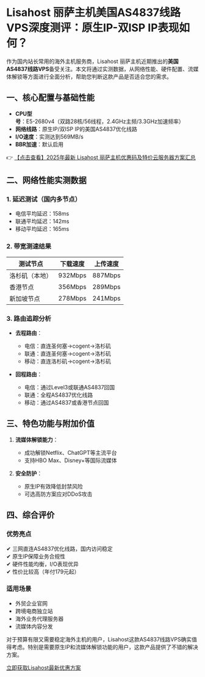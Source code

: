 # Lisahost 丽萨主机美国AS4837线路VPS深度测评：原生IP-双ISP IP表现如何？

作为国内站长常用的海外主机服务商，Lisahost 丽萨主机近期推出的**美国AS4837线路VPS**备受关注。本文将通过实测数据，从网络性能、硬件配置、流媒体解锁等方面进行全面分析，帮助您判断这款产品是否适合您的需求。

## 一、核心配置与基础性能

- **CPU型号**：E5-2680v4（双路28核/56线程，2.4GHz主频/3.3GHz加速频率）
- **网络线路**：原生IP/双ISP IP的美国AS4837优化线路
- **I/O速度**：实测达到569MB/s
- **BBR加速**：默认启用

👉 [【点击查看】2025年最新 Lisahost 丽萨主机优惠码及特价云服务器方案汇总](https://bit.ly/lisazhuji)

## 二、网络性能实测数据

### 1. 延迟测试（国内多节点）
- 电信平均延迟：158ms
- 联通平均延迟：142ms
- 移动平均延迟：165ms

### 2. 带宽测速结果
| 测试节点       | 下载速度 | 上传速度 |
|----------------|----------|----------|
| 洛杉矶（本地） | 932Mbps  | 887Mbps  |
| 香港节点       | 356Mbps  | 289Mbps  |
| 新加坡节点     | 278Mbps  | 241Mbps  |

### 3. 路由追踪分析
- **去程路由**：
  - 电信：直连圣何塞→cogent→洛杉矶
  - 联通：直连圣何塞→cogent→洛杉矶
  - 移动：直连洛杉矶→cogent→洛杉矶

- **回程路由**：
  - 电信：通过Level3或联通AS4837回国
  - 联通：全程AS4837优化线路
  - 移动：通过AS4837或香港节点回国

## 三、特色功能与附加价值

1. **流媒体解锁能力**：
   - 成功解锁Netflix、ChatGPT等主流平台
   - 支持HBO Max、Disney+等国际流媒体

2. **安全防护**：
   - 原生IP有效降低封禁风险
   - 可选高防方案应对DDoS攻击

## 四、综合评价

### 优势亮点
✔ 三网直连AS4837优化线路，国内访问稳定  
✔ 原生IP保障业务合规性  
✔ 硬件性能均衡，I/O表现优异  
✔ 性价比较高（年付179元起）

### 适用场景
- 外贸企业官网
- 跨境电商独立站
- 海外业务代理服务器
- 流媒体内容分发

对于预算有限又需要稳定海外主机的用户，Lisahost这款AS4837线路VPS确实值得考虑。特别是需要原生IP和流媒体解锁功能的用户，这款产品提供了不错的解决方案。

[立即获取Lisahost最新优惠方案](https://bit.ly/lisazhuji)